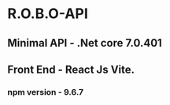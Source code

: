 # R.O.B.O-API

## Minimal API - .Net core 7.0.401
## Front End - React Js Vite.
### npm version - 9.6.7
